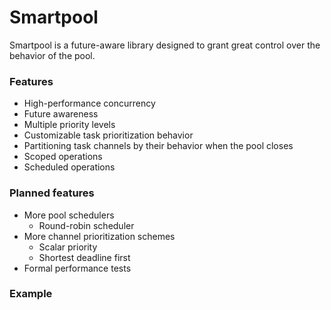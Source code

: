# Smartpool

Smartpool is a future-aware library designed to grant great control over the behavior 
of the pool.

### Features

* High-performance concurrency
* Future awareness
* Multiple priority levels
* Customizable task prioritization behavior
* Partitioning task channels by their behavior when the pool closes
* Scoped operations
* Scheduled operations

### Planned features

* More pool schedulers
  * Round-robin scheduler
* More channel prioritization schemes
  * Scalar priority
  * Shortest deadline first
* Formal performance tests

### Example

